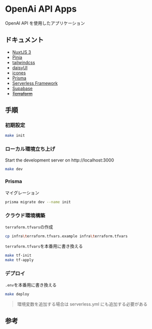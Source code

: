 # OpenAi API Apps

OpenAI API を使用したアプリケーション

## ドキュメント

-   [NuxtJS 3](https://nuxt.com/)
-   [Pinia](https://pinia.vuejs.org/core-concepts/)
-   [tailwindcss](https://tailwindcss.com/)
-   [daisyUI](https://daisyui.com/)
-   [icones](https://icones.js.org/)
-   [Prisma](https://www.prisma.io/docs)
-   [Serverless Framework](https://www.serverless.com/)
-   [Supabase](https://app.supabase.com/project/xicccftxvthjqjbxhqnf)
-   ~~[Terraform](https://www.terraform.io/)~~

## 手順

### 初期設定

```bash
make init
```

### ローカル環境立ち上げ

Start the development server on http://localhost:3000

```bash
make dev
```

### Prisma

マイグレーション

```bash
prisma migrate dev --name init
```

### クラウド環境構築

`terraform.tfvars`の作成

```bash
cp infra\terraform.tfvars.example infra\terraform.tfvars
```

`terraform.tfvars`を本番用に書き換える

```bash
make tf-init
make tf-apply
```

### デプロイ

`.env`を本番用に書き換える

```bash
make deploy
```

> 環境変数を追加する場合は serverless.yml にも追加する必要がある

## 参考
